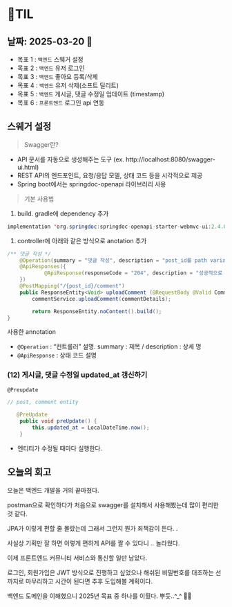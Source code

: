 # 🧾TIL
## 날짜: 2025-03-20 🤺

- 목표 1 : `백엔드` 스웨거 설정
- 목표 2 : `백엔드` 유저 로그인
- 목표 3 : `백엔드` 좋아요 등록/삭제
- 목표 4 : `백엔드` 유저 삭제(소프트 딜리트)
- 목표 5 : `백엔드` 게시글, 댓글 수정일 업데이트 (timestamp)
- 목표 6 : `프론트엔드` 로그인 api 연동

## 스웨거 설정

> Swagger란?
> 
- API 문서를 자동으로 생성해주는 도구 (ex. http://localhost:8080/swagger-ui.html)
- REST API의 엔드포인트, 요청/응답 모델, 상태 코드 등을 시각적으로 제공
- Spring boot에서는 springdoc-openapi 라이브러리 사용

> 기본 사용법
> 
1. build. gradle에 dependency 추가

```java
implementation 'org.springdoc:springdoc-openapi-starter-webmvc-ui:2.4.0’
```

1. controller에 아래와 같은 방식으로 anotation 추가

```java
/** 댓글 작성 */
    @Operation(summary = "댓글 작성", description = "post_id를 path variable로 입력 받아 댓글을 작성합니다. 정상 작성시 204코드를 반환합니다. ")
    @ApiResponses({
            @ApiResponse(responseCode = "204", description = "성공적으로 삭제됨 (No Content)")
    })
    @PostMapping("/{post_id}/comment")
    public ResponseEntity<Void> uploadComment (@RequestBody @Valid CommentRequestDto.uploadComment commentDetails) {
        commentService.uploadComment(commentDetails);

        return ResponseEntity.noContent().build();
}
```

사용한 annotation

- `@Operation` : “컨트롤러” 설명. summary : 제목  / description : 상세 명
- `@ApiResponse` : 상태 코드 설명

### (12) 게시글, 댓글 수정일 updated_at 갱신하기

`@Preupdate` 

```java
// post, comment entity   
   
   @PreUpdate
    public void preUpdate() {
        this.updated_at = LocalDateTime.now();
    }
```

- 엔티티가 수정될 때마다 실행한다.

## 오늘의 회고
오늘은 백엔드 개발을 거의 끝마쳤다.

postman으로 확인하다가 처음으로 swagger를 설치해서 사용해봤는데 많이 편리한 것 같다.

JPA가 이렇게 편할 줄 몰랐는데 그래서 그런지 뭔가 죄책감이 든다. .

사실상 기획만 잘 하면 이렇게 편하게 API를 짤 수 있다니 .. 놀라웠다.

이제 프론트엔드 커뮤니티 서비스와 통신할 일만 남았다.

로그인, 회원가입은 JWT 방식으로 진행하고 싶었으나 해쉬된 비밀번호를 대조하는 선까지로 마무리하고 시간이 된다면 추후 도입해볼 계획이다.

백엔드 도메인을 이해했으니 2025년 목표 중 하나를 이뤘다. 뿌듯..^_^ 😵‍💫